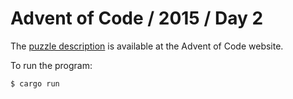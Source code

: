 # Advent of Code / 2015 / Day 2

The [puzzle description](https://adventofcode.com/2015/day/2) is available at the Advent of Code website.

To run the program:

```
$ cargo run
```